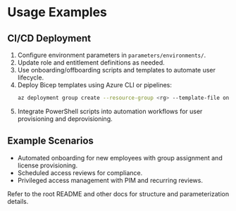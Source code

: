 # Usage Examples

## CI/CD Deployment

1. Configure environment parameters in `parameters/environments/`.
2. Update role and entitlement definitions as needed.
3. Use onboarding/offboarding scripts and templates to automate user lifecycle.
4. Deploy Bicep templates using Azure CLI or pipelines:
   ```sh
   az deployment group create --resource-group <rg> --template-file onboarding/templates/user-onboarding.bicep --parameters ...
   ```
5. Integrate PowerShell scripts into automation workflows for user provisioning and deprovisioning.

## Example Scenarios

- Automated onboarding for new employees with group assignment and license provisioning.
- Scheduled access reviews for compliance.
- Privileged access management with PIM and recurring reviews.

Refer to the root README and other docs for structure and parameterization details.